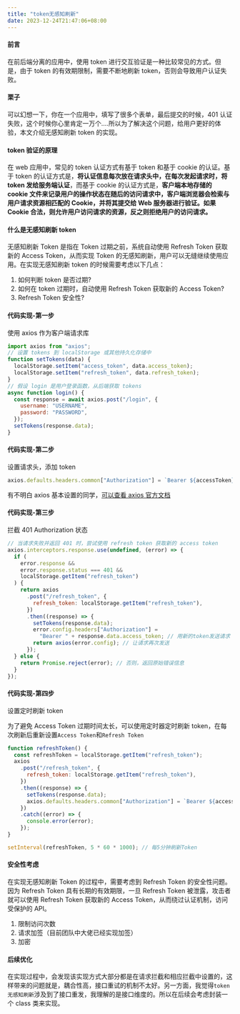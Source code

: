 ```yaml
---
title: "token无感知刷新"
date: 2023-12-24T21:47:06+08:00
---
```


#### 前言

在前后端分离的应用中，使用 token 进行交互验证是一种比较常见的方式。但是，由于 token 的有效期限制，需要不断地刷新 token，否则会导致用户认证失败。

#### 栗子

可以幻想一下，你在一个应用中，填写了很多个表单，最后提交的时候，401 认证失败，这个时候你心里肯定一万个....所以为了解决这个问题，给用户更好的体验，本文介绍无感知刷新 token 的实现。

#### token 验证的原理

在 web 应用中，常见的 token 认证方式有基于 token 和基于 cookie 的认证。基于 token 的认证方式是，**将认证信息每次放在请求头中，在每次发起请求时，将 token 发给服务端认证**，而基于 cookie 的认证方式是，**客户端本地存储的 cookie 文件来记录用户的操作状态在随后的访问请求中，客户端浏览器会检索与用户请求资源相匹配的 Cookie，并将其提交给 Web 服务器进行验证。如果 Cookie 合法，则允许用户访问请求的资源，反之则拒绝用户的访问请求。**

#### 什么是无感知刷新 token

无感知刷新 Token 是指在 Token 过期之前，系统自动使用 Refresh Token 获取新的 Access Token，从而实现 Token 的无感知刷新，用户可以无缝继续使用应用。在实现无感知刷新 token 的时候需要考虑以下几点：

1. 如何判断 token 是否过期?
2. 如何在 token 过期时，自动使用 Refresh Token 获取新的 Access Token?
3. Refresh Token 安全性?

#### 代码实现-第一步

使用 axios 作为客户端请求库

```js
import axios from "axios";
// 设置 tokens 到 localStorage 或其他持久化存储中
function setTokens(data) {
  localStorage.setItem("access_token", data.access_token);
  localStorage.setItem("refresh_token", data.refresh_token);
}
// 假设 login 是用户登录函数，从后端获取 tokens
async function login() {
  const response = await axios.post("/login", {
    username: "USERNAME",
    password: "PASSWORD",
  });
  setTokens(response.data);
}
```

#### 代码实现-第二步

设置请求头，添加 token

```js
axios.defaults.headers.common["Authorization"] = `Bearer ${accessToken}`;
```

有不明白 axios 基本设置的同学，[可以查看 axios 官方文档](https://axios-http.cn/)

#### 代码实现-第三步

拦截 401 Authorization 状态

```js
// 当请求失败并返回 401 时，尝试使用 refresh token 获取新的 access token
axios.interceptors.response.use(undefined, (error) => {
  if (
    error.response &&
    error.response.status === 401 &&
    localStorage.getItem("refresh_token")
  ) {
    return axios
      .post("/refresh_token", {
        refresh_token: localStorage.getItem("refresh_token"),
      })
      .then((response) => {
        setTokens(response.data);
        error.config.headers["Authorization"] =
          "Bearer " + response.data.access_token; // 用新的token发送请求
        return axios(error.config); // 让请求再次发送
      });
  } else {
    return Promise.reject(error); // 否则，返回原始错误信息
  }
});
```

#### 代码实现-第四步

设置定时刷新 token

为了避免 Access Token 过期时间太长，可以使用定时器定时刷新 token，在每次刷新后重新设置`Access Token`和`Refresh Token`

```js
function refreshToken() {
  const refreshToken = localStorage.getItem("refresh_token");
  axios
    .post("/refresh_token", {
      refresh_token: localStorage.getItem("refresh_token"),
    })
    .then((response) => {
      setTokens(response.data);
      axios.defaults.headers.common["Authorization"] = `Bearer ${access_token}`;
    })
    .catch((error) => {
      console.error(error);
    });
}

setInterval(refreshToken, 5 * 60 * 1000); // 每5分钟刷新Token
```

#### 安全性考虑

在实现无感知刷新 Token 的过程中，需要考虑到 Refresh Token 的安全性问题。因为 Refresh Token 具有长期的有效期限，一旦 Refresh Token 被泄露，攻击者就可以使用 Refresh Token 获取新的 Access Token，从而绕过认证机制，访问受保护的 API。

1. 限制访问次数
2. 请求加签（目前团队中大佬已经实现加签）
3. 加密

#### 后续优化

在实现过程中，会发现该实现方式大部分都是在请求拦截和相应拦截中设置的，这样带来的问题就是，耦合性高，接口重试的机制不太好。另一方面，我觉得`token无感知刷新`涉及到了接口重发，我理解的是接口维度的。所以在后续会考虑封装一个 class 类来实现。
